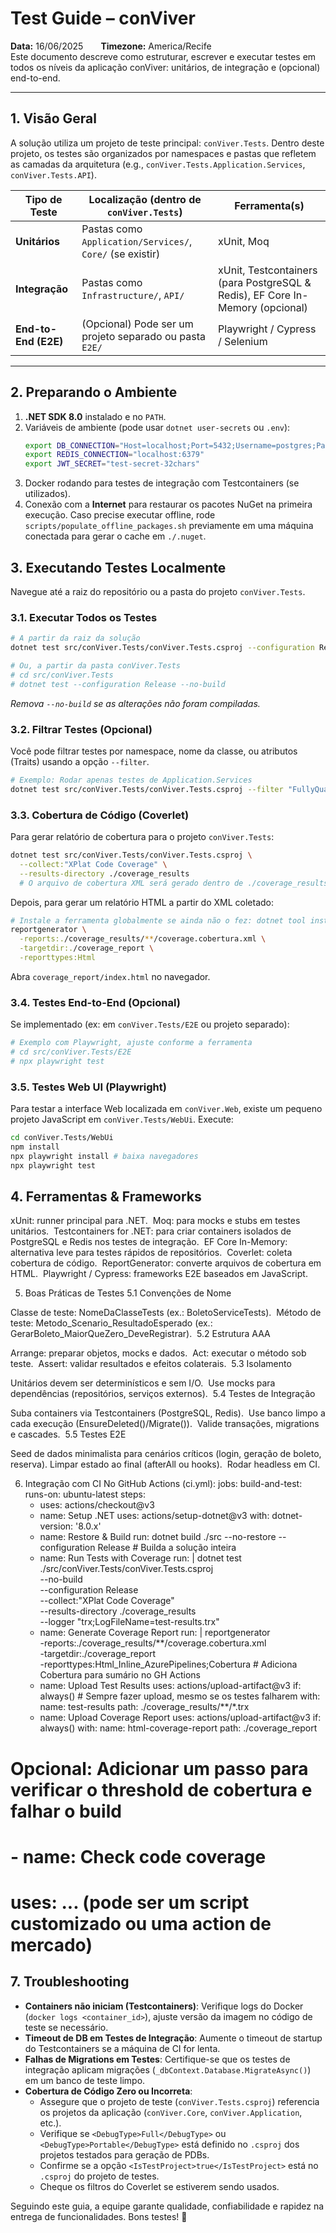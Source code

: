 ﻿
# Test Guide – conViver

**Data:** 16/06/2025  **Timezone:** America/Recife  
Este documento descreve como estruturar, escrever e executar testes em todos os níveis da aplicação conViver: unitários, de integração e (opcional) end-to-end.

---

## 1. Visão Geral

A solução utiliza um projeto de teste principal: `conViver.Tests`. Dentro deste projeto, os testes são organizados por namespaces e pastas que refletem as camadas da arquitetura (e.g., `conViver.Tests.Application.Services`, `conViver.Tests.API`).

| Tipo de Teste       | Localização (dentro de `conViver.Tests`) | Ferramenta(s)                                   |
|---------------------|-------------------------------------------|-------------------------------------------------|
| **Unitários**       | Pastas como `Application/Services/`, `Core/` (se existir) | xUnit, Moq                                      |
| **Integração**      | Pastas como `Infrastructure/`, `API/`      | xUnit, Testcontainers (para PostgreSQL & Redis), EF Core In-Memory (opcional) |
| **End-to-End (E2E)**| (Opcional) Pode ser um projeto separado ou pasta `E2E/` | Playwright / Cypress / Selenium                 |

---

## 2. Preparando o Ambiente

1. **.NET SDK 8.0** instalado e no `PATH`.
2. Variáveis de ambiente (pode usar `dotnet user-secrets` ou `.env`):
   ```bash
   export DB_CONNECTION="Host=localhost;Port=5432;Username=postgres;Password=devpass;Database=conviver_test;"
   export REDIS_CONNECTION="localhost:6379"
   export JWT_SECRET="test-secret-32chars"


3. Docker rodando para testes de integração com Testcontainers (se utilizados).
4. Conexão com a **Internet** para restaurar os pacotes NuGet na primeira execução.
   Caso precise executar offline, rode `scripts/populate_offline_packages.sh` previamente
   em uma máquina conectada para gerar o cache em `./.nuget`.

## 3. Executando Testes Localmente

Navegue até a raiz do repositório ou a pasta do projeto `conViver.Tests`.

### 3.1. Executar Todos os Testes
```bash
# A partir da raiz da solução
dotnet test src/conViver.Tests/conViver.Tests.csproj --configuration Release --no-build

# Ou, a partir da pasta conViver.Tests
# cd src/conViver.Tests
# dotnet test --configuration Release --no-build
```
*Remova `--no-build` se as alterações não foram compiladas.*

### 3.2. Filtrar Testes (Opcional)
Você pode filtrar testes por namespace, nome da classe, ou atributos (Traits) usando a opção `--filter`.
```bash
# Exemplo: Rodar apenas testes de Application.Services
dotnet test src/conViver.Tests/conViver.Tests.csproj --filter "FullyQualifiedName~Application.Services"
```

### 3.3. Cobertura de Código (Coverlet)
Para gerar relatório de cobertura para o projeto `conViver.Tests`:
```bash
dotnet test src/conViver.Tests/conViver.Tests.csproj \
  --collect:"XPlat Code Coverage" \
  --results-directory ./coverage_results
  # O arquivo de cobertura XML será gerado dentro de ./coverage_results/{guid}/coverage.cobertura.xml
```

Depois, para gerar um relatório HTML a partir do XML coletado:
```bash
# Instale a ferramenta globalmente se ainda não o fez: dotnet tool install --global dotnet-reportgenerator-globaltool
reportgenerator \
  -reports:./coverage_results/**/coverage.cobertura.xml \
  -targetdir:./coverage_report \
  -reporttypes:Html
```
Abra `coverage_report/index.html` no navegador.

### 3.4. Testes End-to-End (Opcional)
Se implementado (ex: em `conViver.Tests/E2E` ou projeto separado):
```bash
# Exemplo com Playwright, ajuste conforme a ferramenta
# cd src/conViver.Tests/E2E
# npx playwright test
```


### 3.5. Testes Web UI (Playwright)
Para testar a interface Web localizada em `conViver.Web`, existe um pequeno projeto JavaScript em `conViver.Tests/WebUi`.
Execute:
```bash
cd conViver.Tests/WebUi
npm install
npx playwright install # baixa navegadores
npx playwright test
```

## 4. Ferramentas & Frameworks

xUnit: runner principal para .NET.  
Moq: para mocks e stubs em testes unitários.  
Testcontainers for .NET: para criar containers isolados de PostgreSQL e Redis nos testes de integração.  
EF Core In-Memory: alternativa leve para testes rápidos de repositórios.  
Coverlet: coleta cobertura de código.  
ReportGenerator: converte arquivos de cobertura em HTML.  
Playwright / Cypress: frameworks E2E baseados em JavaScript.  

5. Boas Práticas de Testes
5.1 Convenções de Nome

Classe de teste: NomeDaClasseTests (ex.: BoletoServiceTests).  
Método de teste: Metodo_Scenario_ResultadoEsperado (ex.: GerarBoleto_MaiorQueZero_DeveRegistrar).  
5.2 Estrutura AAA

Arrange: preparar objetos, mocks e dados.  
Act: executar o método sob teste.  
Assert: validar resultados e efeitos colaterais.  
5.3 Isolamento

Unitários devem ser determinísticos e sem I/O.  
Use mocks para dependências (repositórios, serviços externos).  
5.4 Testes de Integração

Suba containers via Testcontainers (PostgreSQL, Redis).  
Use banco limpo a cada execução (EnsureDeleted()/Migrate()).  
Valide transações, migrations e cascades.  
5.5 Testes E2E

Seed de dados minimalista para cenários críticos (login, geração de boleto, reserva). 
Limpar estado ao final (afterAll ou hooks).  
Rodar headless em CI. 

6. Integração com CI
No GitHub Actions (ci.yml):
jobs:
  build-and-test:
    runs-on: ubuntu-latest
    steps:
      - uses: actions/checkout@v3
      - name: Setup .NET
        uses: actions/setup-dotnet@v3
        with:
          dotnet-version: '8.0.x'
      - name: Restore & Build
        run: dotnet build ./src --no-restore --configuration Release # Builda a solução inteira
      - name: Run Tests with Coverage
        run: |
          dotnet test ./src/conViver.Tests/conViver.Tests.csproj \
            --no-build \
            --configuration Release \
            --collect:"XPlat Code Coverage" \
            --results-directory ./coverage_results \
            --logger "trx;LogFileName=test-results.trx"
      - name: Generate Coverage Report
        run: |
          reportgenerator \
            -reports:./coverage_results/**/coverage.cobertura.xml \
            -targetdir:./coverage_report \
            -reporttypes:Html_Inline_AzurePipelines;Cobertura # Adiciona Cobertura para sumário no GH Actions
      - name: Upload Test Results
        uses: actions/upload-artifact@v3
        if: always() # Sempre fazer upload, mesmo se os testes falharem
        with:
          name: test-results
          path: ./coverage_results/**/*.trx
      - name: Upload Coverage Report
        uses: actions/upload-artifact@v3
        if: always()
        with:
          name: html-coverage-report
          path: ./coverage_report

# Opcional: Adicionar um passo para verificar o threshold de cobertura e falhar o build
# - name: Check code coverage
#   uses: ... (pode ser um script customizado ou uma action de mercado)

## 7. Troubleshooting

- **Containers não iniciam (Testcontainers)**: Verifique logs do Docker (`docker logs <container_id>`), ajuste versão da imagem no código de teste se necessário.
- **Timeout de DB em Testes de Integração**: Aumente o timeout de startup do Testcontainers se a máquina de CI for lenta.
- **Falhas de Migrations em Testes**: Certifique-se que os testes de integração aplicam migrações (`_dbContext.Database.MigrateAsync()`) em um banco de teste limpo.
- **Cobertura de Código Zero ou Incorreta**:
    - Assegure que o projeto de teste (`conViver.Tests.csproj`) referencia os projetos da aplicação (`conViver.Core`, `conViver.Application`, etc.).
    - Verifique se `<DebugType>Full</DebugType>` ou `<DebugType>Portable</DebugType>` está definido no `.csproj` dos projetos testados para geração de PDBs.
    - Confirme se a opção `<IsTestProject>true</IsTestProject>` está no `.csproj` do projeto de testes.
    - Cheque os filtros do Coverlet se estiverem sendo usados.

Seguindo este guia, a equipe garante qualidade, confiabilidade e rapidez na entrega de funcionalidades. Bons testes! 🚀


